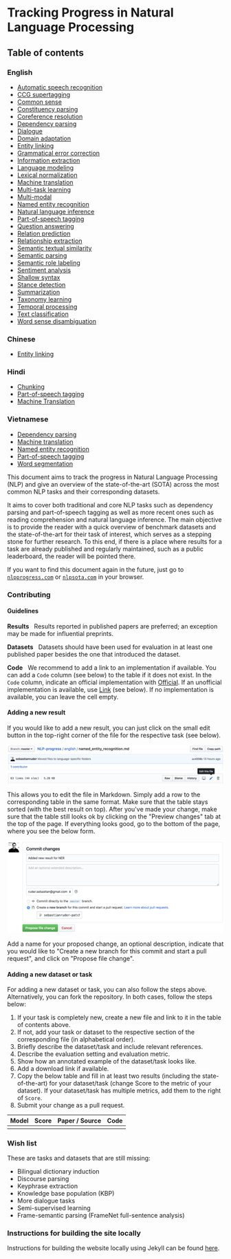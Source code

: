 # Tracking Progress in Natural Language Processing

## Table of contents

### English

- [Automatic speech recognition](english/automatic_speech_recognition.md)
- [CCG supertagging](english/ccg_supertagging.md)
- [Common sense](english/common_sense.md)
- [Constituency parsing](english/constituency_parsing.md)
- [Coreference resolution](english/coreference_resolution.md)
- [Dependency parsing](english/dependency_parsing.md)
- [Dialogue](english/dialogue.md)
- [Domain adaptation](english/domain_adaptation.md)
- [Entity linking](english/entity_linking.md)
- [Grammatical error correction](english/grammatical_error_correction.md)
- [Information extraction](english/information_extraction.md)
- [Language modeling](english/language_modeling.md)
- [Lexical normalization](english/lexical_normalization.md)
- [Machine translation](english/machine_translation.md)
- [Multi-task learning](english/multi-task_learning.md)
- [Multi-modal](english/multimodal.md)
- [Named entity recognition](english/named_entity_recognition.md)
- [Natural language inference](english/natural_language_inference.md)
- [Part-of-speech tagging](english/part-of-speech_tagging.md)
- [Question answering](english/question_answering.md)
- [Relation prediction](english/relation_prediction.md)
- [Relationship extraction](english/relationship_extraction.md)
- [Semantic textual similarity](english/semantic_textual_similarity.md)
- [Semantic parsing](english/semantic_parsing.md)
- [Semantic role labeling](english/semantic_role_labeling.md)
- [Sentiment analysis](english/sentiment_analysis.md)
- [Shallow syntax](english/shallow_syntax.md)
- [Stance detection](english/stance_detection.md)
- [Summarization](english/summarization.md)
- [Taxonomy learning](english/taxonomy_learning.md)
- [Temporal processing](english/temporal_processing.md)
- [Text classification](english/text_classification.md)
- [Word sense disambiguation](english/word_sense_disambiguation.md)

### Chinese

- [Entity linking](chinese/chinese.md#entity-linking)

### Hindi

- [Chunking](hindi/hindi.md#chunking)
- [Part-of-speech tagging](hindi/hindi.md#part-of-speech-tagging)
- [Machine Translation](hindi/hindi.md#machine-translation)

### Vietnamese

- [Dependency parsing](vietnamese/vietnamese.md#dependency-parsing)
- [Machine translation](vietnamese/vietnamese.md#machine-translation)
- [Named entity recognition](vietnamese/vietnamese.md#named-entity-recognition)
- [Part-of-speech tagging](vietnamese/vietnamese.md#part-of-speech-tagging)
- [Word segmentation](vietnamese/vietnamese.md#word-segmentation)

This document aims to track the progress in Natural Language Processing (NLP) and give an overview
of the state-of-the-art (SOTA) across the most common NLP tasks and their corresponding datasets.

It aims to cover both traditional and core NLP tasks such as dependency parsing and part-of-speech tagging
as well as more recent ones such as reading comprehension and natural language inference. The main objective
is to provide the reader with a quick overview of benchmark datasets and the state-of-the-art for their
task of interest, which serves as a stepping stone for further research. To this end, if there is a 
place where results for a task are already published and regularly maintained, such as a public leaderboard,
the reader will be pointed there.

If you want to find this document again in the future, just go to [`nlpprogress.com`](https://nlpprogress.com/)
or [`nlpsota.com`](http://nlpsota.com/) in your browser.

### Contributing

#### Guidelines

**Results** &nbsp; Results reported in published papers are preferred; an exception may be made for influential preprints.

**Datasets** &nbsp; Datasets should have been used for evaluation in at least one published paper besides 
the one that introduced the dataset.

**Code** &nbsp; We recommend to add a link to an implementation 
if available. You can add a `Code` column (see below) to the table if it does not exist.
In the `Code` column, indicate an official implementation with [Official](http://link_to_implementation).
If an unofficial implementation is available, use [Link](http://link_to_implementation) (see below).
If no implementation is available, you can leave the cell empty.

#### Adding a new result

If you would like to add a new result, you can just click on the small edit button in the top-right
corner of the file for the respective task (see below).

![Click on the edit button to add a file](img/edit_file.png)

This allows you to edit the file in Markdown. Simply add a row to the corresponding table in the
same format. Make sure that the table stays sorted (with the best result on top). 
After you've made your change, make sure that the table still looks ok by clicking on the
"Preview changes" tab at the top of the page. If everything looks good, go to the bottom of the page,
where you see the below form. 

![Fill out the file change information](img/propose_file_change.png)

Add a name for your proposed change, an optional description, indicate that you would like to
"Create a new branch for this commit and start a pull request", and click on "Propose file change".

#### Adding a new dataset or task

For adding a new dataset or task, you can also follow the steps above. Alternatively, you can fork the repository.
In both cases, follow the steps below:

1. If your task is completely new, create a new file and link to it in the table of contents above.
1. If not, add your task or dataset to the respective section of the corresponding file (in alphabetical order).
1. Briefly describe the dataset/task and include relevant references. 
1. Describe the evaluation setting and evaluation metric.
1. Show how an annotated example of the dataset/task looks like.
1. Add a download link if available.
1. Copy the below table and fill in at least two results (including the state-of-the-art)
  for your dataset/task (change Score to the metric of your dataset). If your dataset/task
  has multiple metrics, add them to the right of `Score`.
1. Submit your change as a pull request.
  
| Model           | Score  |  Paper / Source | Code | 
| ------------- | :-----:| --- | --- | 
|  |  |  | | 


### Wish list

These are tasks and datasets that are still missing:

- Bilingual dictionary induction
- Discourse parsing
- Keyphrase extraction
- Knowledge base population (KBP)
- More dialogue tasks
- Semi-supervised learning
- Frame-semantic parsing (FrameNet full-sentence analysis)

### Instructions for building the site locally

Instructions for building the website locally using Jekyll can be found [here](jekyll_instructions.md).
